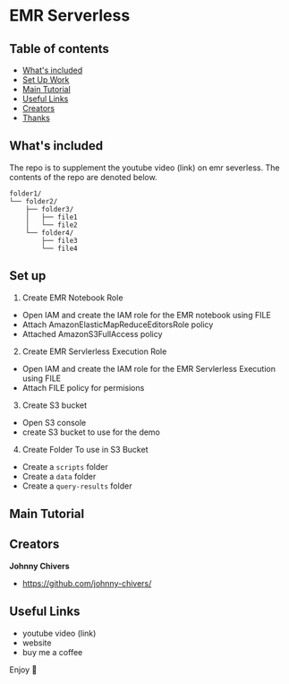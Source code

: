 # EMR Serverless

## Table of contents

- [What's included](#whats-included)
- [Set Up Work](#set-up)
- [Main Tutorial](#main-tutorial)
- [Useful Links](#useful-links)
- [Creators](#creators)
- [Thanks](#thanks)

## What's included

The repo is to supplement the youtube video (link) on emr severless. 
The contents of the repo are denoted below. 

```text
folder1/
└── folder2/
    ├── folder3/
    │   ├── file1
    │   └── file2
    └── folder4/
        ├── file3
        └── file4
```

## Set up

1. Create EMR Notebook Role
- Open IAM and create the IAM role for the EMR notebook using FILE
- Attach AmazonElasticMapReduceEditorsRole policy
- Attached AmazonS3FullAccess policy 

2. Create EMR Servlerless Execution Role
- Open IAM and create the IAM role for the EMR Servlerless Execution using FILE
- Attach FILE policy for permisions

3. Create S3 bucket
- Open S3 console 
- create S3 bucket to use for the demo 

4. Create Folder To use in S3 Bucket 
- Create a `scripts` folder
- Create a `data` folder
- Create a `query-results` folder


## Main Tutorial

## Creators

**Johnny Chivers**

- <https://github.com/johnny-chivers/>

## Useful Links

- youtube video (link)
- website 
- buy me a coffee


Enjoy :metal:
